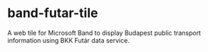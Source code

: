 # band-futar-tile
A web tile for Microsoft Band to display Budapest public transport information using BKK Futár data service.
